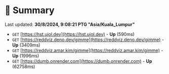 # 📖 Summary
Last updated: **30/8/2024, 9:08:21 PTG "Asia/Kuala_Lumpur"**

- `GET` [https://hst.ujol.dev](https://hst.ujol.dev) - **Up** (590ms)
- `GET` [https://reddviz.deno.dev/gimme](https://reddviz.deno.dev/gimme) - **Up** (3409ms)
- `GET` [https://reddviz.amar.kim/gimme](https://reddviz.amar.kim/gimme) - **Up** (1996ms)
- `GET` [https://dumb.onrender.com](https://dumb.onrender.com) - **Up** (62758ms)
